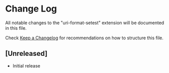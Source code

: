 # Change Log

All notable changes to the "uri-format-setest" extension will be documented in this file.

Check [Keep a Changelog](http://keepachangelog.com/) for recommendations on how to structure this file.

## [Unreleased]

- Initial release